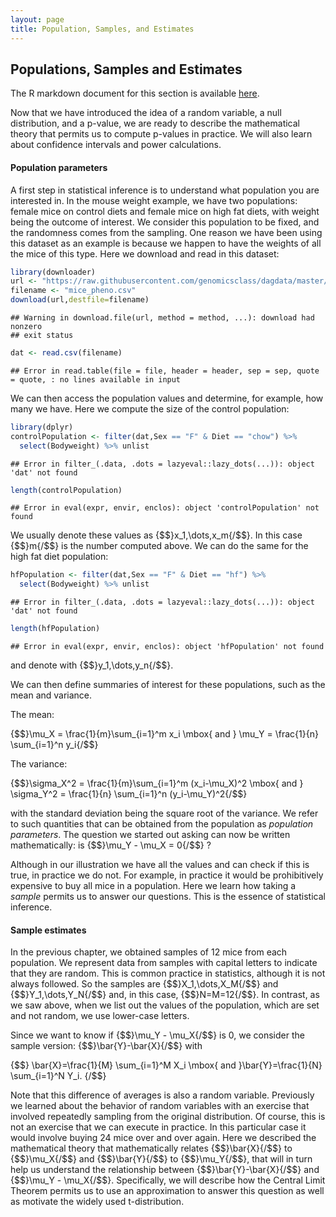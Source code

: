 ```yaml
---
layout: page
title: Population, Samples, and Estimates
---
```




## Populations, Samples and Estimates 

The R markdown document for this section is available [here](https://github.com/genomicsclass/labs/tree/master/inference/populations_and_samples.Rmd).

Now that we have introduced the idea of a random variable, a null distribution, and a p-value, we are ready to describe the mathematical theory that permits us to compute p-values in practice. We will also learn about confidence intervals and power calculations. 

#### Population parameters

A first step in statistical inference is to understand what population
you are interested in. In the mouse weight example, we have two
populations: female mice on control diets and female mice on high fat
diets, with weight being the outcome of interest. We consider this
population to be fixed, and the randomness comes from the
sampling. One reason we have been using this dataset as an example is
because we happen to have the weights of all the mice of this
type. Here we download and read in this dataset:


```r
library(downloader)
url <- "https://raw.githubusercontent.com/genomicsclass/dagdata/master/inst/extdata/mice_pheno.csv"
filename <- "mice_pheno.csv"
download(url,destfile=filename)
```

```
## Warning in download.file(url, method = method, ...): download had nonzero
## exit status
```

```r
dat <- read.csv(filename)
```

```
## Error in read.table(file = file, header = header, sep = sep, quote = quote, : no lines available in input
```

We can then access the population values and determine, for example, how many we have. Here we compute the size of the control population:


```r
library(dplyr)
controlPopulation <- filter(dat,Sex == "F" & Diet == "chow") %>% 
  select(Bodyweight) %>% unlist
```

```
## Error in filter_(.data, .dots = lazyeval::lazy_dots(...)): object 'dat' not found
```

```r
length(controlPopulation)
```

```
## Error in eval(expr, envir, enclos): object 'controlPopulation' not found
```

We usually denote these values as {$$}x_1,\dots,x_m{/$$}. In this case {$$}m{/$$} is the number computed above. We can do the same for the high fat diet population:


```r
hfPopulation <- filter(dat,Sex == "F" & Diet == "hf") %>%  
  select(Bodyweight) %>% unlist
```

```
## Error in filter_(.data, .dots = lazyeval::lazy_dots(...)): object 'dat' not found
```

```r
length(hfPopulation)
```

```
## Error in eval(expr, envir, enclos): object 'hfPopulation' not found
```

and denote with {$$}y_1,\dots,y_n{/$$}.

We can then define summaries of interest for these populations, such as the mean and variance. 

The mean:

{$$}\mu_X = \frac{1}{m}\sum_{i=1}^m x_i \mbox{ and } \mu_Y = \frac{1}{n} \sum_{i=1}^n y_i{/$$}

The variance:

{$$}\sigma_X^2 = \frac{1}{m}\sum_{i=1}^m (x_i-\mu_X)^2 \mbox{ and } \sigma_Y^2 = \frac{1}{n} \sum_{i=1}^n (y_i-\mu_Y)^2{/$$}

with the standard deviation being the square root of the variance. We refer to such quantities that can be obtained from the population as _population parameters_. The question we started out asking can now be written mathematically: is {$$}\mu_Y - \mu_X = 0{/$$} ? 

Although in our illustration we have all the values and can check if this is true, in practice we do not. For example, in practice it would be prohibitively expensive to buy all mice in a population. Here we learn how taking a _sample_ permits us to answer our questions. This is the essence of statistical inference.

#### Sample estimates

In the previous chapter, we obtained samples of 12 mice from each
population. We represent data from samples with capital letters to
indicate that they are random. This is common practice in statistics,
although it is not always followed. So the samples are {$$}X_1,\dots,X_M{/$$}
and {$$}Y_1,\dots,Y_N{/$$} and, in this case, {$$}N=M=12{/$$}. In contrast, as we
saw above, when we list out the values of the population, which are
set and not random, we use lower-case letters.

Since we want to know if {$$}\mu_Y - \mu_X{/$$} is 0, we consider the sample version: {$$}\bar{Y}-\bar{X}{/$$}  with 

{$$}
\bar{X}=\frac{1}{M} \sum_{i=1}^M X_i 
\mbox{ and }\bar{Y}=\frac{1}{N} \sum_{i=1}^N Y_i.
{/$$}

Note that this difference of averages is also a random
variable. Previously we learned about the behavior of random variables
with an exercise that involved repeatedly sampling from the original
distribution. Of course, this is not an exercise that we can execute
in practice. In this particular case it would involve buying 24 mice
over and over again. Here we described the mathematical theory that
mathematically relates {$$}\bar{X}{/$$} to {$$}\mu_X{/$$} and {$$}\bar{Y}{/$$} to {$$}\mu_Y{/$$},
that will in turn help us understand the relationship between
{$$}\bar{Y}-\bar{X}{/$$}  and {$$}\mu_Y - \mu_X{/$$}. Specifically, we will describe
how the Central Limit Theorem permits us to use an approximation to
answer this question as well as motivate the widely used t-distribution.


